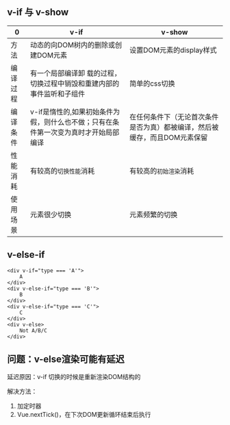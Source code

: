 ## v-if 与 v-show

0 | v-if | v-show
--|--|--|
方法 | 动态的向DOM树内的删除或创建DOM元素 | 设置DOM元素的display样式
编译过程 | 有一个局部编译卸 载的过程，切换过程中销毁和重建内部的事件监听和子组件 | 简单的css切换
编译条件 | v-if是惰性的,如果初始条件为假，则什么也不做；只有在条件第一次变为真时才开始局部编译 | 在任何条件下（无论首次条件是否为真）都被编译，然后被缓存，而且DOM元素保留
性能消耗 | 有较高的`切换性能`消耗 | 有较高的`初始渲染`消耗
使用场景| 元素很少切换 | 元素频繁的切换


## v-else-if

```
<div v-if="type === 'A'">
    A
</div>
<div v-else-if="type === 'B'">
    B
</div>
<div v-else-if="type === 'C'">
    C
</div>
<div v-else>
    Not A/B/C
</div>
```
## 问题：v-else渲染可能有延迟
延迟原因：v-if 切换的时候是重新渲染DOM结构的

解决方法：
    
1. 加定时器
2. Vue.nextTick()，在下次DOM更新循环结束后执行